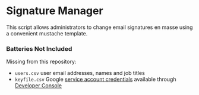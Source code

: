 # Signature Manager

This script allows administrators to change email signatures en masse using a convenient mustache template.

### Batteries Not Included

Missing from this repository:

- `users.csv` user email addresses, names and job titles
- `keyfile.csv` Google [service account credentials](https://developers.google.com/identity/protocols/OAuth2ServiceAccount) available through [Developer Console](https://console.developers.google.com/iam-admin/serviceaccounts/) 
